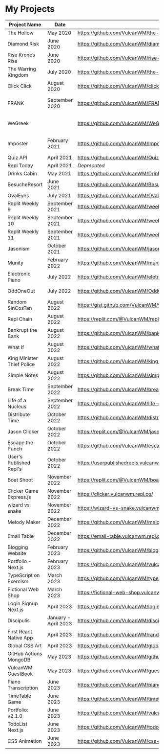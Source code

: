 # My Projects

| Project Name | Date | Link | Tech |
| ------------ | ---- | ---- | ---- |
| The Hollow | May 2020 | https://github.com/VulcanWM/the-hollow-altogether | Python |
| Diamond Risk | June 2020 | https://github.com/VulcanWM/diamond-risk | Python |
| Rise Kronos Rise | June 2020 | https://github.com/VulcanWM/rise-kronos-rise | Python |
| The Warring Kingdom | July 2020 | https://github.com/VulcanWM/the-warring-kingdom | Python |
| Click Click | August 2020 | https://github.com/VulcanWM/click-click | HTML/CSS/JS |
| FRANK | September 2020 | https://github.com/VulcanWM/FRANK | Python, Flask, MongoDB, HTML/CSS/JS |
| WeGreek | | https://github.com/VulcanWM/WeGreek | Python, Flask, MongoDB, HTML/CSS/JS |
| Imposter | February 2021 | https://github.com/VulcanWM/Imposter | Python, Flask, MongoDB, HTML/CSS/JS |
| Quiz API | April 2021 | https://github.com/VulcanWM/Quiz-API | Flask |
| Repl Today | April 2021 | *Deprecated* | Flask |
| Drinks Cabin | May 2021 | https://github.com/VulcanWM/Drinks-Cabin | Flask |
| BesucheResort | June 2021 | https://github.com/VulcanWM/Besuche-Resort | Flask |
| OvalEyes | July 2021 | https://github.com/VulcanWM/OvalEyes | Flask |
| Replit Weekly 9 | September 2021 | https://github.com/VulcanWM/weekly-9-replit | Flask |
| Replit Weekly 10 | September 2021 | https://github.com/VulcanWM/weekly-10-replit | Flask |
| Replit Weekly 11 | September 2021 | https://github.com/VulcanWM/weekly-11-replit | Flask |
| Jasonism | October 2021 | https://github.com/VulcanWM/jasonism | Flask |
| Munity | February 2022 | https://github.com/VulcanWM/munity | Flask |
| Electronic Piano | July 2022 | https://github.com/VulcanWM/eletronicpiano | Flask |
| OddOneOut | July 2022 | https://github.com/VulcanWM/OddOneOut | HTML, CSS, JavaScript |
| Random SinCosTan | August 2022 | https://gist.github.com/VulcanWM/99f49e86f0cebe19c79d7272216f003a | Python |
| Repl Chain | August 2022 | https://replit.com/@VulcanWM/repl-chain?v=1 | Flask |
| Bankrupt the Bank | August 2022 | https://github.com/VulcanWM/bankrupt-the-bank | HTML, CSS, JavaScript |
| What If | August 2022 | https://github.com/VulcanWM/what-if | Flask |
| King Minister Thief Police | August 2022 | https://github.com/VulcanWM/king-minister-thief-police | Python |
| Simple Notes | August 2022 | https://github.com/VulcanWM/simplenotes | Flask |
| Break Time | September 2022 | https://github.com/VulcanWM/break-time | HTML, CSS, JavaScript |
| Life of a Nucleus | September 2022 | https://github.com/VulcanWM/life-of-a-nucleus | HTML, CSS, JavaScript |
| Distribute Time | October 2022 | https://github.com/VulcanWM/distribute-time | Flask |
| Jason Clicker | October 2022 | https://replit.com/@VulcanWM/jason-clicker | Kaboom.js |
| Escape the Punch | October 2022 | https://github.com/VulcanWM/escape-the-punch | Kaboom.js |
| User's Published Repl's | October 2022 | https://userpublishedrepls.vulcanwm.repl.co/ | Flask, GraphQL |
| Boat Shoot | November 2022 | https://replit.com/@VulcanWM/boat-shoot | Kaboom.js |
| Clicker Game Express.js | November 2022 | https://clicker.vulcanwm.repl.co/ | Express.js |
| wizard vs snake | November 2022 | https://wizard-vs-snake.vulcanwm.repl.co/ | Kaboom.js, Express.js |
| Melody Maker | December 2022 | https://github.com/VulcanWM/melody-maker/tree/main | Python, Flask |
| Email Table | December 2022 | https://email-table.vulcanwm.repl.co/ | Flask, Gmail API |
| Blogging Website | February 2023 | https://github.com/VulcanWM/blogging-website | Next.js |
| Portfolio - Next.js | February 2023 | https://github.com/VulcanWM/vulcanwm | Next.js |
| TypeScript on Exercism | March 2023 | https://github.com/VulcanWM/typescript_exercism | TypeScript |
| Fictional Web Shop | March 2023 | https://fictional-web-shop.vulcanwm.repl.co | Flask |
| Login Signup Next.js | April 2023 | https://github.com/VulcanWM/login-signup-nextjs | Next.js |
| Discipulis | January - April 2023 | https://github.com/VulcanWM/discipulis | Next.js |
| First React Native App | April 2023 | https://github.com/VulcanWM/random-app | React Native |
| Global CSS Art | April 2023 | https://github.com/VulcanWM/global-css-art | Next.js |
| GitHub Actions MongoDB | May 2023 | https://github.com/VulcanWM/github-actions-mongodb | Node.js |
| VulcanWM GuestBook | May 2023 | https://github.com/VulcanWM/guest-book | Next.js |
| Piano Transcription | June 2023 | https://github.com/VulcanWM/piano-transcription | Python |
| TimeTable Game | June 2023 | https://github.com/VulcanWM/timetable-game | Svelte |
| Portfolio: v2.1.0 | June 2023 | https://github.com/VulcanWM/vulcanwm | Next.js |
| TodoList Next.js | June 2023 | https://github.com/VulcanWM/todolist-nextjs | Next.js |
| CSS Animation | June 2023 | https://github.com/VulcanWM/css-animation | HTML,CSS,JS
